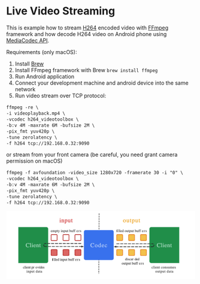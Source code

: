 # Live Video Streaming

This is example how to stream [H264](https://en.wikipedia.org/wiki/Advanced_Video_Coding) encoded video with [FFmpeg](https://ffmpeg.org/) framework and how decode H264 video on Android phone using [MediaCodec API](https://developer.android.com/reference/android/media/MediaCodec.).



Requirements (only macOS):
1. Install [Brew](https://brew.sh/)
2. Install FFmpeg framework with Brew `brew install ffmpeg`
3. Run Android application
4. Connect your development machine and android device into the same network
5. Run video stream over TCP protocol:
```
ffmpeg -re \
-i videoplayback.mp4 \
-vcodec h264_videotoolbox \
-b:v 4M -maxrate 6M -bufsize 2M \
-pix_fmt yuv420p \
-tune zerolatency \
-f h264 tcp://192.168.0.32:9090
```

or stream from your front camera (be careful, you need grant camera permission on macOS)

```
ffmpeg -f avfoundation -video_size 1280x720 -framerate 30 -i "0" \
-vcodec h264_videotoolbox \
-b:v 4M -maxrate 6M -bufsize 2M \
-pix_fmt yuv420p \
-tune zerolatency \
-f h264 tcp://192.168.0.32:9090
```

![alt text](https://github.com/lbasek/live-video-streaming/blob/master/media-codec-schema.png)



